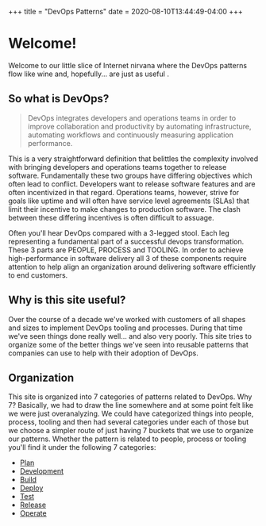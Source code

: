 +++
title = "DevOps Patterns"
date = 2020-08-10T13:44:49-04:00
+++

# Welcome!

Welcome to our little slice of Internet nirvana where the DevOps patterns flow like
wine and, hopefully... are just as useful <i class="fas fa-heart"></i>.


## So what is DevOps?

> DevOps integrates developers and operations teams in order to improve
collaboration and productivity by automating infrastructure, automating
workflows and continuously measuring application performance.

This is a very straightforward definition that belittles the complexity
involved with bringing developers and operations teams together to release
software.  Fundamentally these two groups have differing objectives which often lead
to conflict.  Developers want to release software features and are often
incentivized in that regard.  Operations teams, however, strive for
goals like uptime and will often have service level agreements (SLAs) that
limit their incentive to make changes to production software.  The clash between
these differing incentives is often difficult to assuage.

Often you'll hear DevOps compared with a 3-legged stool.  Each leg representing a
fundamental part of a successful devops transformation.  These 3 parts are PEOPLE, PROCESS and
TOOLING.  In order to achieve high-performance in software delivery all 3 of these
components require attention to help align an organization around
delivering software efficiently to end customers.

## Why is this site useful?
Over the course of a decade we've worked with customers of all shapes and sizes
to implement DevOps tooling and processes.  During that time we've seen things
done really well... and also very poorly.  This site tries to organize some of the
better things we've seen into reusable patterns that companies can use to help
with their adoption of DevOps.

## Organization
This site is organized into 7 categories of patterns related to DevOps.  Why 7?
Basically, we had to draw the line somewhere and at some point felt like we were
just overanalyzing.  We could have categorized things
into people, process, tooling and then had several categories under each of
those but we choose a simpler route of just having 7 buckets that we use to
organize our patterns.  Whether the pattern is related to people, process or
tooling you'll find it under the following 7 categories:

* [Plan](/plan)
* [Development](/development)
* [Build](/build)
* [Deploy](/deploy)
* [Test](/test)
* [Release](/release)
* [Operate](/operate)
